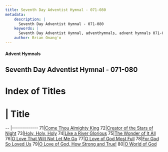```yaml
---
title: Seventh Day Adventist Hymnal - 071-080
metadata:
    description: |
      Seventh Day Adventist Hymnal - 071-080
    keywords: |
      Seventh Day Adventist Hymnal, adventhymnals, advent hymnals 071-080
    author: Brian Onang'o
---
```


#### Advent Hymnals
## Seventh Day Adventist Hymnal - 071-080

# Index of Titles
# | Title                        
-- |-------------
71|[Come Thou Almighty King](/seventh-day-adventist-hymnal/001-100/071-080/Come-Thou-Almighty-King)
72|[Creator of the Stars of Night](/seventh-day-adventist-hymnal/001-100/071-080/Creator-of-the-Stars-of-Night)
73|[Holy, Holy, Holy](/seventh-day-adventist-hymnal/001-100/071-080/Holy,-Holy,-Holy)
74|[Like a River Glorious](/seventh-day-adventist-hymnal/001-100/071-080/Like-a-River-Glorious)
75|[The Wonder of It All](/seventh-day-adventist-hymnal/001-100/071-080/The-Wonder-of-It-All)
76|[O Love That Wilt Not Let Me Go](/seventh-day-adventist-hymnal/001-100/071-080/O-Love-That-Wilt-Not-Let-Me-Go)
77|[O Love of God Most Full](/seventh-day-adventist-hymnal/001-100/071-080/O-Love-of-God-Most-Full)
78|[For God So Loved Us](/seventh-day-adventist-hymnal/001-100/071-080/For-God-So-Loved-Us)
79|[O Love of God, How Strong and True!](/seventh-day-adventist-hymnal/001-100/071-080/O-Love-of-God,-How-Strong-and-True!)
80|[O World of God](/seventh-day-adventist-hymnal/001-100/071-080/O-World-of-God)